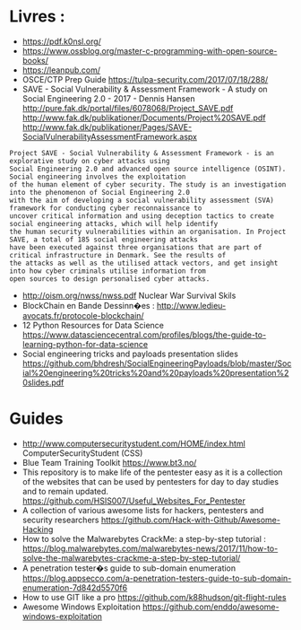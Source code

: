 # Livres :
* https://pdf.k0nsl.org/
* https://www.ossblog.org/master-c-programming-with-open-source-books/
* https://leanpub.com/
* OSCE/CTP Prep Guide https://tulpa-security.com/2017/07/18/288/
* SAVE - Social Vulnerability & Assessment Framework - A study on Social Engineering 2.0 - 2017 - Dennis Hansen http://pure.fak.dk/portal/files/6078068/Project_SAVE.pdf http://www.fak.dk/publikationer/Documents/Project%20SAVE.pdf http://www.fak.dk/publikationer/Pages/SAVE-SocialVulnerabilityAssessmentFramework.aspx
```
Project SAVE - Social Vulnerability & Assessment Framework - is an explorative study on cyber attacks using
Social Engineering 2.0 and advanced open source intelligence (OSINT). Social engineering involves the exploitation
of the human element of cyber security. The study is an investigation into the phenomenon of Social Engineering 2.0
with the aim of developing a social vulnerability assessment (SVA) framework for conducting cyber reconnaissance to
uncover critical information and using deception tactics to create social engineering attacks, which will help identify
the human security vulnerabilities within an organisation. In Project SAVE, a total of 185 social engineering attacks
have been executed against three organisations that are part of critical infrastructure in Denmark. See the results of
the attacks as well as the utilised attack vectors, and get insight into how cyber criminals utilise information from
open sources to design personalised cyber attacks.
```
* http://oism.org/nwss/nwss.pdf Nuclear War Survival Skils
* BlockChain en Bande Dessinn�es : http://www.ledieu-avocats.fr/protocole-blockchain/
* 12 Python Resources for Data Science https://www.datasciencecentral.com/profiles/blogs/the-guide-to-learning-python-for-data-science
* Social engineering tricks and payloads presentation slides https://github.com/bhdresh/SocialEngineeringPayloads/blob/master/Social%20engineering%20tricks%20and%20payloads%20presentation%20slides.pdf

# Guides
* http://www.computersecuritystudent.com/HOME/index.html ComputerSecurityStudent (CSS)
* Blue Team Training Toolkit https://www.bt3.no/
* This repository is to make life of the pentester easy as it is a collection of the websites that can be used by pentesters for day to day studies and to remain updated. https://github.com/HSIS007/Useful_Websites_For_Pentester
* A collection of various awesome lists for hackers, pentesters and security researchers https://github.com/Hack-with-Github/Awesome-Hacking 
* How to solve the Malwarebytes CrackMe: a step-by-step tutorial : https://blog.malwarebytes.com/malwarebytes-news/2017/11/how-to-solve-the-malwarebytes-crackme-a-step-by-step-tutorial/
* A penetration tester�s guide to sub-domain enumeration https://blog.appsecco.com/a-penetration-testers-guide-to-sub-domain-enumeration-7d842d5570f6
* How to use GIT like a pro https://github.com/k88hudson/git-flight-rules
* Awesome Windows Exploitation https://github.com/enddo/awesome-windows-exploitation